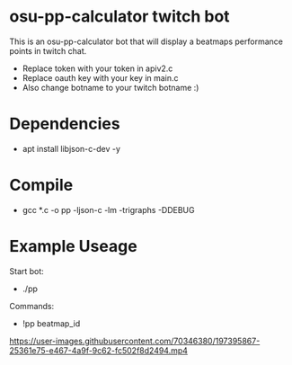 # osu-pp-calculator twitch bot

This is an osu-pp-calculator bot that will display a beatmaps performance points in twitch chat.

- Replace token with your token in apiv2.c
- Replace oauth key with your key in main.c
- Also change botname to your twitch botname :)

# Dependencies
- apt install libjson-c-dev -y

# Compile
- gcc *.c -o pp -ljson-c -lm -trigraphs -DDEBUG

# Example Useage

Start bot:
- ./pp

Commands:
- !pp beatmap_id

https://user-images.githubusercontent.com/70346380/197395867-25361e75-e467-4a9f-9c62-fc502f8d2494.mp4
